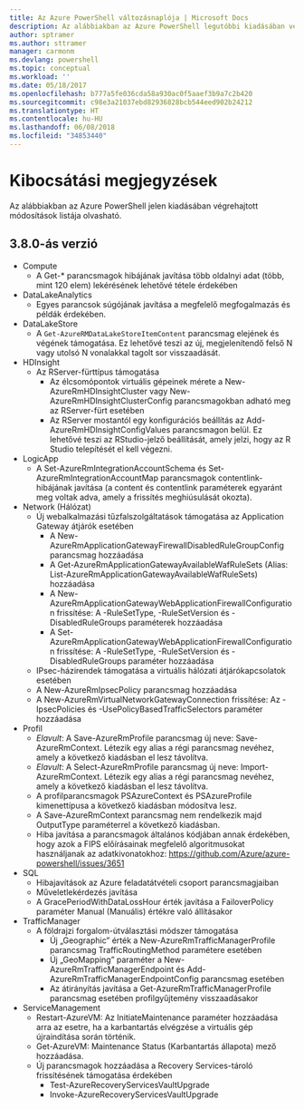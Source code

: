 ```yaml
---
title: Az Azure PowerShell változásnaplója | Microsoft Docs
description: Az alábbiakban az Azure PowerShell legutóbbi kiadásában végrehajtott módosítások előzményei olvashatók.
author: sptramer
ms.author: sttramer
manager: carmonm
ms.devlang: powershell
ms.topic: conceptual
ms.workload: ''
ms.date: 05/18/2017
ms.openlocfilehash: b777a5fe036cda58a930ac0f5aaef3b9a7c2b420
ms.sourcegitcommit: c98e3a21037ebd82936828bcb544eed902b24212
ms.translationtype: HT
ms.contentlocale: hu-HU
ms.lasthandoff: 06/08/2018
ms.locfileid: "34853440"
---
```

# <a name="release-notes"></a>Kibocsátási megjegyzések

Az alábbiakban az Azure PowerShell jelen kiadásában végrehajtott módosítások listája olvasható.

## <a name="version-380"></a>3.8.0-ás verzió
* Compute
  - A Get-* parancsmagok hibájának javítása több oldalnyi adat (több, mint 120 elem) lekérésének lehetővé tétele érdekében
* DataLakeAnalytics
  - Egyes parancsok súgójának javítása a megfelelő megfogalmazás és példák érdekében.
* DataLakeStore
  - A `Get-AzureRMDataLakeStoreItemContent` parancsmag elejének és végének támogatása. Ez lehetővé teszi az új, megjelenítendő felső N vagy utolsó N vonalakkal tagolt sor visszaadását.
* HDInsight
  - Az RServer-fürttípus támogatása
    + Az élcsomópontok virtuális gépeinek mérete a New-AzureRmHDInsightCluster vagy New-AzureRmHDInsightClusterConfig parancsmagokban adható meg az RServer-fürt esetében
    + Az RServer mostantól egy konfigurációs beállítás az Add-AzureRmHDInsightConfigValues parancsmagon belül. Ez lehetővé teszi az RStudio-jelző beállítását, amely jelzi, hogy az R Studio telepítését el kell végezni.
* LogicApp
  - A Set-AzureRmIntegrationAccountSchema és Set-AzureRmIntegrationAccountMap parancsmagok contentlink-hibájának javítása (a content és contentlink paraméterek egyaránt meg voltak adva, amely a frissítés meghiúsulását okozta).
* Network (Hálózat)
  - Új webalkalmazási tűzfalszolgáltatások támogatása az Application Gateway átjárók esetében
    + A New-AzureRmApplicationGatewayFirewallDisabledRuleGroupConfig parancsmag hozzáadása
    + A Get-AzureRmApplicationGatewayAvailableWafRuleSets (Alias: List-AzureRmApplicationGatewayAvailableWafRuleSets) hozzáadása
    + A New-AzureRmApplicationGatewayWebApplicationFirewallConfiguration frissítése: A -RuleSetType, -RuleSetVersion és -DisabledRuleGroups paraméterek hozzáadása
    + A Set-AzureRmApplicationGatewayWebApplicationFirewallConfiguration frissítése: A -RuleSetType, -RuleSetVersion és -DisabledRuleGroups paraméter hozzáadása
  - IPsec-házirendek támogatása a virtuális hálózati átjárókapcsolatok esetében
  - A New-AzureRmIpsecPolicy parancsmag hozzáadása
  - A New-AzureRmVirtualNetworkGatewayConnection frissítése: Az -IpsecPolicies és -UsePolicyBasedTrafficSelectors paraméter hozzáadása
* Profil
  - *Elavult*: A Save-AzureRmProfile parancsmag új neve: Save-AzureRmContext. Létezik egy alias a régi parancsmag nevéhez, amely a következő kiadásban el lesz távolítva.
  - *Elavult*: A Select-AzureRmProfile parancsmag új neve: Import-AzureRmContext. Létezik egy alias a régi parancsmag nevéhez, amely a következő kiadásban el lesz távolítva.
  - A profilparancsmagok PSAzureContext és PSAzureProfile kimenettípusa a következő kiadásban módosítva lesz.
  - A Save-AzureRmContext parancsmag nem rendelkezik majd OutputType paraméterrel a következő kiadásban.
  - Hiba javítása a parancsmagok általános kódjában annak érdekében, hogy azok a FIPS előírásainak megfelelő algoritmusokat használjanak az adatkivonatokhoz: https://github.com/Azure/azure-powershell/issues/3651
* SQL
  - Hibajavítások az Azure feladatátvételi csoport parancsmagjaiban
  - Műveletlekérdezés javítása
  - A GracePeriodWithDataLossHour érték javítása a FailoverPolicy paraméter Manual (Manuális) értékre való állításakor
* TrafficManager
  - A földrajzi forgalom-útválasztási módszer támogatása
    + Új „Geographic” érték a New-AzureRmTrafficManagerProfile parancsmag TrafficRoutingMethod paramétere esetében
    + Új „GeoMapping” paraméter a New-AzureRmTrafficManagerEndpoint és Add-AzureRmTrafficManagerEndpointConfig parancsmag esetében
    + Az átirányítás javítása a Get-AzureRmTrafficManagerProfile parancsmag esetében profilgyűjtemény visszaadásakor
* ServiceManagement
  - Restart-AzureVM: Az InitiateMaintenance paraméter hozzáadása arra az esetre, ha a karbantartás elvégzése a virtuális gép újraindítása során történik.
  - Get-AzureVM: Maintenance Status (Karbantartás állapota) mező hozzáadása.
  - Új parancsmagok hozzáadása a Recovery Services-tároló frissítésének támogatása érdekében
    + Test-AzureRecoveryServicesVaultUpgrade
    + Invoke-AzureRecoveryServicesVaultUpgrade
